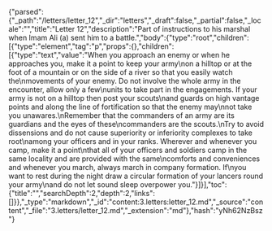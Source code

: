 {"parsed":{"_path":"/letters/letter_12","_dir":"letters","_draft":false,"_partial":false,"_locale":"","title":"Letter 12","description":"Part of instructions to his marshal when Imam Ali (a) sent him to a battle.","body":{"type":"root","children":[{"type":"element","tag":"p","props":{},"children":[{"type":"text","value":"When you approach an enemy or when he approaches you, make it a point to keep your army\non a hilltop or at the foot of a mountain or on the side of a river so that you easily watch the\nmovements of your enemy. Do not involve the whole army in the encounter, allow only a few\nunits to take part in the engagements. If your army is not on a hilltop then post your scouts\nand guards on high vantage points and along the line of fortification so that the enemy may\nnot take you unawares.\nRemember that the commanders of an army are its guardians and the eyes of these\ncommanders are the scouts.\nTry to avoid dissensions and do not cause superiority or inferiority complexes to take root\namong your officers and in your ranks. Wherever and whenever you camp, make it a point\nthat all of your officers and soldiers camp in the same locality and are provided with the same\ncomforts and conveniences and whenever you march, always march in company formation. If\nyou want to rest during the night draw a circular formation of your lancers round your army\nand do not let sound sleep overpower you."}]}],"toc":{"title":"","searchDepth":2,"depth":2,"links":[]}},"_type":"markdown","_id":"content:3.letters:letter_12.md","_source":"content","_file":"3.letters/letter_12.md","_extension":"md"},"hash":"yNh62NzBsz"}